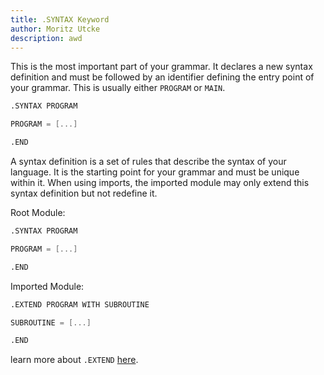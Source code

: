 ```yaml
---
title: .SYNTAX Keyword
author: Moritz Utcke
description: awd
---
```


This is the most important part of your grammar. It declares a new syntax definition and must be followed by an identifier defining the entry point of your grammar. This is usually either `PROGRAM` or `MAIN`.

```meta
.SYNTAX PROGRAM

PROGRAM = [...]

.END
```

A syntax definition is a set of rules that describe the syntax of your language. It is the starting point for your grammar and must be unique within it.
When using imports, the imported module may only extend this syntax definition but not redefine it.

Root Module:
```meta
.SYNTAX PROGRAM

PROGRAM = [...]

.END
```

Imported Module:
```meta
.EXTEND PROGRAM WITH SUBROUTINE

SUBROUTINE = [...]

.END
```

learn more about `.EXTEND` [here](./02-extend).